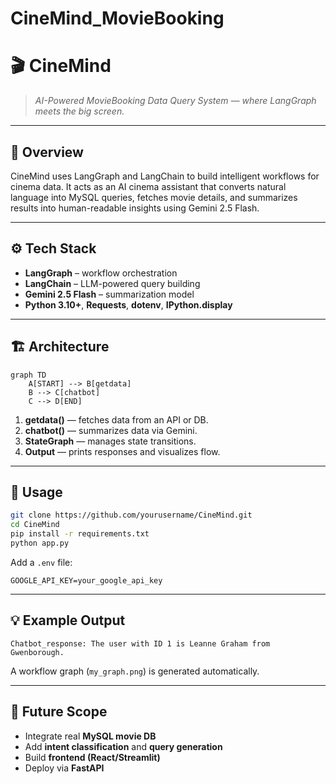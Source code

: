 ﻿# CineMind_MovieBooking
# 🎬 CineMind
> *AI-Powered MovieBooking Data Query System — where LangGraph meets the big screen.*

---

## 🧠 Overview
CineMind uses LangGraph and LangChain to build intelligent workflows for cinema data. It acts as an AI cinema assistant that converts natural language into MySQL queries, fetches movie details, and summarizes results into human-readable insights using Gemini 2.5 Flash.

---

## ⚙️ Tech Stack
- **LangGraph** – workflow orchestration  
- **LangChain** – LLM-powered query building  
- **Gemini 2.5 Flash** – summarization model  
- **Python 3.10+**, **Requests**, **dotenv**, **IPython.display**

---

## 🏗️ Architecture
```mermaid
graph TD
    A[START] --> B[getdata]
    B --> C[chatbot]
    C --> D[END]
```
1. **getdata()** — fetches data from an API or DB.  
2. **chatbot()** — summarizes data via Gemini.  
3. **StateGraph** — manages state transitions.  
4. **Output** — prints responses and visualizes flow.

---

## 🚀 Usage
```bash
git clone https://github.com/yourusername/CineMind.git
cd CineMind
pip install -r requirements.txt
python app.py
```

Add a `.env` file:
```env
GOOGLE_API_KEY=your_google_api_key
```

---

## 💡 Example Output
```
Chatbot_response: The user with ID 1 is Leanne Graham from Gwenborough.
```
A workflow graph (`my_graph.png`) is generated automatically.

---

## 🧩 Future Scope
- Integrate real **MySQL movie DB**  
- Add **intent classification** and **query generation**  
- Build **frontend (React/Streamlit)**  
- Deploy via **FastAPI**

